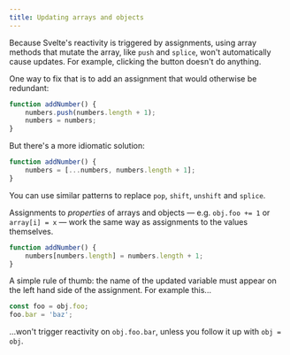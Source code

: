 ```yaml
---
title: Updating arrays and objects
---
```


Because Svelte's reactivity is triggered by assignments, using array methods that mutate the array, like `push` and `splice`, won't automatically cause updates. For example, clicking the button doesn't do anything.

One way to fix that is to add an assignment that would otherwise be redundant:

```js
function addNumber() {
	numbers.push(numbers.length + 1);
	numbers = numbers;
}
```

But there's a more idiomatic solution:

```js
function addNumber() {
	numbers = [...numbers, numbers.length + 1];
}
```

You can use similar patterns to replace `pop`, `shift`, `unshift` and `splice`.

Assignments to *properties* of arrays and objects — e.g. `obj.foo += 1` or `array[i] = x` — work the same way as assignments to the values themselves.

```js
function addNumber() {
	numbers[numbers.length] = numbers.length + 1;
}
```

A simple rule of thumb: the name of the updated variable must appear on the left hand side of the assignment. For example this...

```js
const foo = obj.foo;
foo.bar = 'baz';
```

...won't trigger reactivity on `obj.foo.bar`, unless you follow it up with `obj = obj`.

